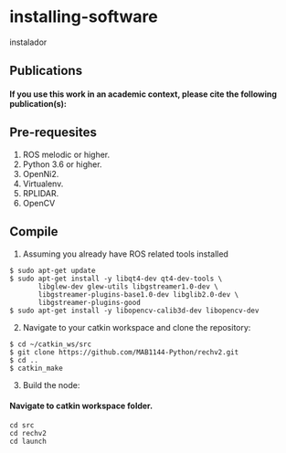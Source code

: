 # installing-software
instalador 

## Publications
#### If you use this work in an academic context, please cite the following publication(s):
## Pre-requesites
1. ROS melodic or higher.
2. Python 3.6 or higher.
3. OpenNi2.
4. Virtualenv.
5. RPLIDAR.
6. OpenCV
## Compile
1. Assuming you already have ROS related tools installed
```linux
$ sudo apt-get update
$ sudo apt-get install -y libqt4-dev qt4-dev-tools \ 
       libglew-dev glew-utils libgstreamer1.0-dev \ 
       libgstreamer-plugins-base1.0-dev libglib2.0-dev \
       libgstreamer-plugins-good
$ sudo apt-get install -y libopencv-calib3d-dev libopencv-dev 
```
2. Navigate to your catkin workspace and clone the repository:
```linux
$ cd ~/catkin_ws/src
$ git clone https://github.com/MAB1144-Python/rechv2.git
$ cd ..
$ catkin_make
```
3. Build the node:
#### Navigate to catkin workspace folder.
```linux
cd src
cd rechv2
cd launch

